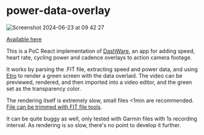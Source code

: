 # power-data-overlay
![Screenshot 2024-06-23 at 09 42 27](https://github.com/snemvalts/power-data-overlay/assets/3755903/8172cc40-7b99-4579-b41c-607bdfcf24a6)



[Available here](https://snemvalts.github.io/power-data-overlay/)

This is a PoC React implementation of [DashWare](https://dashware.software.informer.com/), an app for adding speed, heart rate, cycling power and cadence overlays to action camera footage.

It works by parsing the .FIT file, extracting speed and power data, and using [Etro](https://etrojs.dev/) to render a green screen with the data overlaid. 
The video can be previewed, rendered, and then imported into a video editor, and the green set as the transparency color.

The rendering itself is extremely slow, small files <1min are recommended.  
[File can be trimmed with FIT file tools](https://www.fitfiletools.com/#/remover#view). 

It can be quite buggy as well, only tested with Garmin files with 1s recording interval. As rendering is so slow, there's no point to develop it further.
